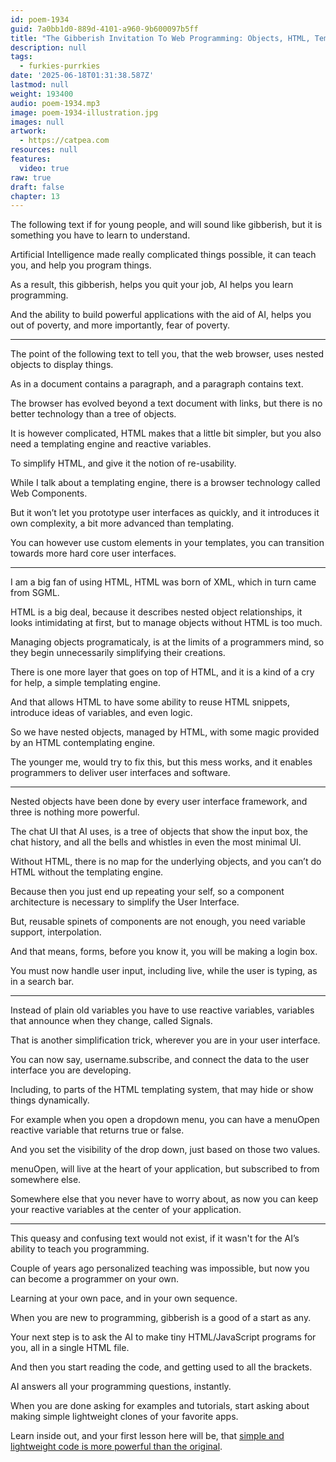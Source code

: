 ```yaml
---
id: poem-1934
guid: 7a0bb1d0-889d-4101-a960-9b600097b5ff
title: "The Gibberish Invitation To Web Programming: Objects, HTML, Templating, Components, And Signals"
description: null
tags:
  - furkies-purrkies
date: '2025-06-18T01:31:38.587Z'
lastmod: null
weight: 193400
audio: poem-1934.mp3
image: poem-1934-illustration.jpg
images: null
artwork:
  - https://catpea.com
resources: null
features:
  video: true
raw: true
draft: false
chapter: 13
---
```


The following text if for young people, and will sound like gibberish,
but it is something you have to learn to understand.

Artificial Intelligence made really complicated things possible,
it can teach you, and help you program things.

As a result, this gibberish, helps you quit your job,
AI helps you learn programming.

And the ability to build powerful applications with the aid of AI,
helps you out of poverty, and more importantly, fear of poverty.

---

The point of the following text to tell you,
 that the web browser, uses nested objects to display things.

As in a document contains a paragraph,
and a paragraph contains text.

The browser has evolved beyond a text document with links,
but there is no better technology than a tree of objects.

It is however complicated, HTML makes that a little bit simpler,
but you also need a templating engine and reactive variables.

To simplify HTML,
and give it the notion of re-usability.

While I talk about a templating engine,
there is a browser technology called Web Components.

But it won’t let you prototype user interfaces as quickly,
and it introduces it own complexity, a bit more advanced than templating.

You can however use custom elements in your templates,
you can transition towards more hard core user interfaces.

---

I am a big fan of using HTML,
HTML was born of XML, which in turn came from SGML.

HTML is a big deal, because it describes nested object relationships,
it looks intimidating at first, but to manage objects without HTML is too much.

Managing objects programaticaly, is at the limits of a programmers mind,
so they begin unnecessarily simplifying their creations.

There is one more layer that goes on top of HTML,
and it is a kind of a cry for help, a simple templating engine.

And that allows HTML to have some ability to reuse HTML snippets,
introduce ideas of variables, and even logic.

So we have nested objects, managed by HTML,
with some magic provided by an HTML contemplating engine.

The younger me, would try to fix this, but this mess works,
and it enables programmers to deliver user interfaces and software.

---

Nested objects have been done by every user interface framework,
and three is nothing more powerful.

The chat UI that AI uses, is a tree of objects that show the input box,
the chat history, and all the bells and whistles in even the most minimal UI.

Without HTML, there is no map for the underlying objects,
and you can’t do HTML without the templating engine.

Because then you just end up repeating your self,
so a component architecture is necessary to simplify the User Interface.

But, reusable spinets of components are not enough,
you need variable support, interpolation.

And that means, forms, before you know it,
you will be making a login box.

You must now handle user input,
including live, while the user is typing, as in a search bar.

---

Instead of plain old variables you have to use reactive variables,
variables that announce when they change, called Signals.

That is another simplification trick,
wherever you are in your user interface.

You can now say, username.subscribe,
and connect the data to the user interface you are developing.

Including, to parts of the HTML templating system,
that may hide or show things dynamically.

For example when you open a dropdown menu,
you can have a menuOpen reactive variable that returns true or false.

And you set the visibility of the drop down,
just based on those two values.

menuOpen, will live at the heart of your application,
but subscribed to from somewhere else.

Somewhere else that you never have to worry about,
as now you can keep your reactive variables at the center of your application.

---

This queasy and confusing text would not exist,
if it wasn't for the AI’s ability to teach you programming.

Couple of years ago personalized teaching was impossible,
but now you can become a programmer on your own.

Learning at your own pace,
and in your own sequence.

When you are new to programming,
gibberish is a good of a start as any.

Your next step is to ask the AI to make tiny HTML/JavaScript programs for you,
all in a single HTML file.

And then you start reading the code,
and getting used to all the brackets.

AI answers all your programming questions,
instantly.

When you are done asking for examples and tutorials,
start asking about making simple lightweight clones of your favorite apps.

Learn inside out, and your first lesson here will be,
that [simple and lightweight code is more powerful than the original][1].

[1]: files/demo.html
